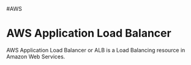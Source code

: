 #AWS 

# AWS **A**pplication **L**oad **B**alancer

AWS Application Load Balancer or ALB is a Load Balancing resource in Amazon Web Services. 

